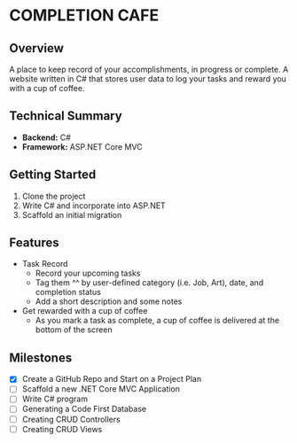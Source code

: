 # COMPLETION CAFE


## Overview
A place to keep record of your accomplishments, in progress or complete. A website written in C# that stores user data to log your tasks and reward you with a cup of coffee. 

## Technical Summary

-  **Backend:** C# 
-  **Framework:** ASP.NET Core MVC

## Getting Started

1. Clone the project
2. Write C# and incorporate into ASP.NET 
3. Scaffold an initial migration

## Features

-  Task Record
   - Record your upcoming tasks 
   - Tag them ^^ by user-defined category (i.e. Job, Art), date, and completion status
   - Add a short description and some notes
-  Get rewarded with a cup of coffee 
   - As you mark a task as complete, a cup of coffee is delivered at the bottom of the screen


## Milestones

- [x] Create a GitHub Repo and Start on a Project Plan
- [ ] Scaffold a new .NET Core MVC Application
- [ ] Write C# program
- [ ] Generating a Code First Database
- [ ] Creating CRUD Controllers
- [ ] Creating CRUD Views
